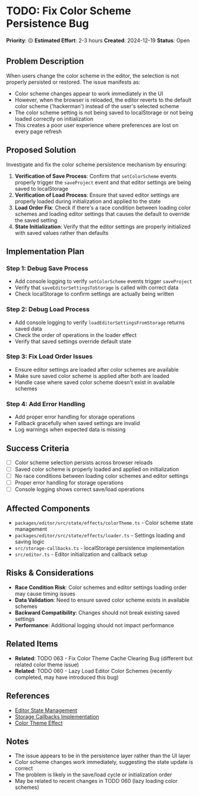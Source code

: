 # TODO: Fix Color Scheme Persistence Bug

**Priority**: 🟡
**Estimated Effort**: 2-3 hours
**Created**: 2024-12-19
**Status**: Open

## Problem Description

When users change the color scheme in the editor, the selection is not properly persisted or restored. The issue manifests as:

- Color scheme changes appear to work immediately in the UI
- However, when the browser is reloaded, the editor reverts to the default color scheme ('hackerman') instead of the user's selected scheme
- The color scheme setting is not being saved to localStorage or not being loaded correctly on initialization
- This creates a poor user experience where preferences are lost on every page refresh

## Proposed Solution

Investigate and fix the color scheme persistence mechanism by ensuring:

1. **Verification of Save Process**: Confirm that `setColorScheme` events properly trigger the `saveProject` event and that editor settings are being saved to localStorage
2. **Verification of Load Process**: Ensure that saved editor settings are properly loaded during initialization and applied to the state
3. **Load Order Fix**: Check if there's a race condition between loading color schemes and loading editor settings that causes the default to override the saved setting
4. **State Initialization**: Verify that the editor settings are properly initialized with saved values rather than defaults

## Implementation Plan

### Step 1: Debug Save Process
- Add console logging to verify `setColorScheme` events trigger `saveProject`
- Verify that `saveEditorSettingsToStorage` is called with correct data
- Check localStorage to confirm settings are actually being written

### Step 2: Debug Load Process  
- Add console logging to verify `loadEditorSettingsFromStorage` returns saved data
- Check the order of operations in the loader effect
- Verify that saved settings override default state

### Step 3: Fix Load Order Issues
- Ensure editor settings are loaded after color schemes are available
- Make sure saved color scheme is applied after both are loaded
- Handle case where saved color scheme doesn't exist in available schemes

### Step 4: Add Error Handling
- Add proper error handling for storage operations
- Fallback gracefully when saved settings are invalid
- Log warnings when expected data is missing

## Success Criteria

- [ ] Color scheme selection persists across browser reloads
- [ ] Saved color scheme is properly loaded and applied on initialization
- [ ] No race conditions between loading color schemes and editor settings
- [ ] Proper error handling for storage operations
- [ ] Console logging shows correct save/load operations

## Affected Components

- `packages/editor/src/state/effects/colorTheme.ts` - Color scheme state management
- `packages/editor/src/state/effects/loader.ts` - Settings loading and saving logic
- `src/storage-callbacks.ts` - localStorage persistence implementation
- `src/editor.ts` - Editor initialization and callback setup

## Risks & Considerations

- **Race Condition Risk**: Color schemes and editor settings loading order may cause timing issues
- **Data Validation**: Need to ensure saved color scheme exists in available schemes
- **Backward Compatibility**: Changes should not break existing saved settings
- **Performance**: Additional logging should not impact performance

## Related Items

- **Related**: TODO 063 - Fix Color Theme Cache Clearing Bug (different but related color theme issue)
- **Related**: TODO 060 - Lazy Load Editor Color Schemes (recently completed, may have introduced this bug)

## References

- [Editor State Management](packages/editor/src/state/)
- [Storage Callbacks Implementation](src/storage-callbacks.ts)
- [Color Theme Effect](packages/editor/src/state/effects/colorTheme.ts)

## Notes

- The issue appears to be in the persistence layer rather than the UI layer
- Color scheme changes work immediately, suggesting the state update is correct
- The problem is likely in the save/load cycle or initialization order
- May be related to recent changes in TODO 060 (lazy loading color schemes)
